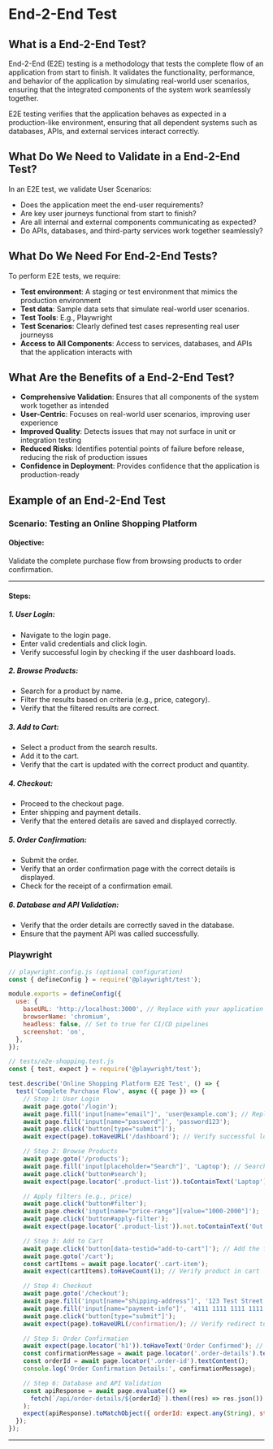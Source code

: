 # End-2-End Test

## What is a End-2-End Test?

End-2-End (E2E) testing is a methodology that tests the complete flow of an application from start to finish. It validates the functionality, performance, and behavior of the application by simulating real-world user scenarios, ensuring that the integrated components of the system work seamlessly together.

E2E testing verifies that the application behaves as expected in a production-like environment, ensuring that all dependent systems such as databases, APIs, and external services interact correctly.

## What Do We Need to Validate in a End-2-End Test?

In an E2E test, we validate User Scenarios:

* Does the application meet the end-user requirements?
* Are key user journeys functional from start to finish?
* Are all internal and external components communicating as expected?
* Do APIs, databases, and third-party services work together seamlessly?

## What Do We Need For End-2-End Tests?

To perform E2E tests, we require:

* **Test environment**: A staging or test environment that mimics the production environment
* **Test data**: Sample data sets that simulate real-world user scenarios.
* **Test Tools**: E.g., Playwright
* **Test Scenarios**: Clearly defined test cases representing real user journeyss
* **Access to All Components**: Access to services, databases, and APIs that the application interacts with

## What Are the Benefits of a End-2-End Test?

* **Comprehensive Validation**: Ensures that all components of the system work together as intended
* **User-Centric**: Focuses on real-world user scenarios, improving user experience
* **Improved Quality**: Detects issues that may not surface in unit or integration testing
* **Reduced Risks**: Identifies potential points of failure before release, reducing the risk of production issues
* **Confidence in Deployment**: Provides confidence that the application is production-ready

##  Example of an End-2-End Test

### Scenario: Testing an Online Shopping Platform

#### Objective:

Validate the complete purchase flow from browsing products to order confirmation.

---

#### Steps:

##### **1. User Login:**
- Navigate to the login page.
- Enter valid credentials and click login.
- Verify successful login by checking if the user dashboard loads.

##### **2. Browse Products:**
- Search for a product by name.
- Filter the results based on criteria (e.g., price, category).
- Verify that the filtered results are correct.

##### **3. Add to Cart:**
- Select a product from the search results.
- Add it to the cart.
- Verify that the cart is updated with the correct product and quantity.

##### **4. Checkout:**
- Proceed to the checkout page.
- Enter shipping and payment details.
- Verify that the entered details are saved and displayed correctly.

##### **5. Order Confirmation:**
- Submit the order.
- Verify that an order confirmation page with the correct details is displayed.
- Check for the receipt of a confirmation email.

##### **6. Database and API Validation:**
- Verify that the order details are correctly saved in the database.
- Ensure that the payment API was called successfully.

### Playwright

```js
// playwright.config.js (optional configuration)
const { defineConfig } = require('@playwright/test');

module.exports = defineConfig({
  use: {
    baseURL: 'http://localhost:3000', // Replace with your application's URL
    browserName: 'chromium',
    headless: false, // Set to true for CI/CD pipelines
    screenshot: 'on',
  },
});
```

```js
// tests/e2e-shopping.test.js
const { test, expect } = require('@playwright/test');

test.describe('Online Shopping Platform E2E Test', () => {
  test('Complete Purchase Flow', async ({ page }) => {
    // Step 1: User Login
    await page.goto('/login');
    await page.fill('input[name="email"]', 'user@example.com'); // Replace with test credentials
    await page.fill('input[name="password"]', 'password123');
    await page.click('button[type="submit"]');
    await expect(page).toHaveURL('/dashboard'); // Verify successful login

    // Step 2: Browse Products
    await page.goto('/products');
    await page.fill('input[placeholder="Search"]', 'Laptop'); // Search by product name
    await page.click('button#search');
    await expect(page.locator('.product-list')).toContainText('Laptop'); // Verify search results

    // Apply filters (e.g., price)
    await page.click('button#filter');
    await page.check('input[name="price-range"][value="1000-2000"]');
    await page.click('button#apply-filter');
    await expect(page.locator('.product-list')).not.toContainText('Out of Range'); // Validate filter results

    // Step 3: Add to Cart
    await page.click('button[data-testid="add-to-cart"]'); // Add the first product to the cart
    await page.goto('/cart');
    const cartItems = await page.locator('.cart-item');
    await expect(cartItems).toHaveCount(1); // Verify product in cart

    // Step 4: Checkout
    await page.goto('/checkout');
    await page.fill('input[name="shipping-address"]', '123 Test Street');
    await page.fill('input[name="payment-info"]', '4111 1111 1111 1111'); // Replace with test credit card
    await page.click('button[type="submit"]');
    await expect(page).toHaveURL(/confirmation/); // Verify redirect to confirmation page

    // Step 5: Order Confirmation
    await expect(page.locator('h1')).toHaveText('Order Confirmed'); // Confirm message
    const confirmationMessage = await page.locator('.order-details').textContent();
    const orderId = await page.locator('.order-id').textContent();
    console.log('Order Confirmation Details:', confirmationMessage);

    // Step 6: Database and API Validation
    const apiResponse = await page.evaluate(() =>
      fetch(`/api/order-details/${orderId}`).then((res) => res.json())
    );
    expect(apiResponse).toMatchObject({ orderId: expect.any(String), status: 'success' });
  });
});
```

---

